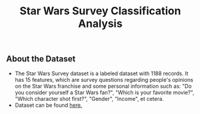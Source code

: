 <h1 align="center"> Star Wars Survey Classification Analysis </h1> <br>

## About the Dataset
* The Star Wars Survey dataset is a labeled dataset with 1188 records. It has 15 features, which are survey questions regarding people's opinions on the Star Wars franchise and some personal information such as: "Do you consider yourself a Star Wars fan?", "Which is your favorite movie?", "Which character shot first?", "Gender", "Income", et cetera.
* Dataset can be found [here.](https://github.com/fivethirtyeight/data/tree/master/star-wars-survey) 
